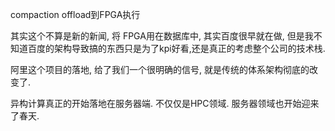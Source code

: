 compaction offload到FPGA执行

其实这个不算是新的新闻, 将 FPGA用在数据库中, 其实百度很早就在做, 但是我不知道百度的架构导致搞的东西只是为了kpi好看,还是真正的考虑整个公司的技术栈.

阿里这个项目的落地, 给了我们一个很明确的信号, 就是传统的体系架构彻底的改变了.

异构计算真正的开始落地在服务器端. 不仅仅是HPC领域. 服务器领域也开始迎来了春天.
